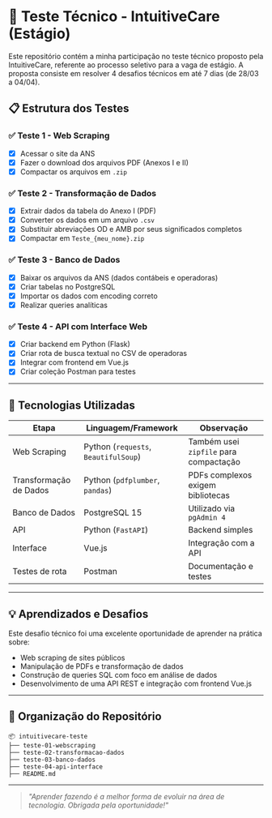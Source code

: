 # 🧪 Teste Técnico - IntuitiveCare (Estágio)

Este repositório contém a minha participação no teste técnico proposto pela IntuitiveCare, referente ao processo seletivo para a vaga de estágio. A proposta consiste em resolver 4 desafios técnicos em até 7 dias (de 28/03 a 04/04).

## 📋 Estrutura dos Testes

### ✅ Teste 1 - Web Scraping
- [x] Acessar o site da ANS
- [x] Fazer o download dos arquivos PDF (Anexos I e II)
- [x] Compactar os arquivos em `.zip`

### ✅ Teste 2 - Transformação de Dados
- [x] Extrair dados da tabela do Anexo I (PDF)
- [x] Converter os dados em um arquivo `.csv`
- [x] Substituir abreviações OD e AMB por seus significados completos
- [x] Compactar em `Teste_{meu_nome}.zip`

### ✅ Teste 3 - Banco de Dados
- [x] Baixar os arquivos da ANS (dados contábeis e operadoras)
- [x] Criar tabelas no PostgreSQL
- [x] Importar os dados com encoding correto
- [x] Realizar queries analíticas

### ✅ Teste 4 - API com Interface Web
- [x] Criar backend em Python (Flask)
- [x] Criar rota de busca textual no CSV de operadoras
- [x] Integrar com frontend em Vue.js
- [x] Criar coleção Postman para testes

---

## 🚀 Tecnologias Utilizadas

| Etapa | Linguagem/Framework | Observação |
|-------|----------------------|------------|
| Web Scraping | Python (`requests`, `BeautifulSoup`) | Também usei `zipfile` para compactação |
| Transformação de Dados | Python (`pdfplumber`, `pandas`) | PDFs complexos exigem bibliotecas |
| Banco de Dados | PostgreSQL 15 | Utilizado via `pgAdmin 4` |
| API | Python (`FastAPI`) | Backend simples |
| Interface | Vue.js | Integração com a API |
| Testes de rota | Postman | Documentação e testes |

---

## 💡 Aprendizados e Desafios

Este desafio técnico foi uma excelente oportunidade de aprender na prática sobre:
- Web scraping de sites públicos
- Manipulação de PDFs e transformação de dados
- Construção de queries SQL com foco em análise de dados
- Desenvolvimento de uma API REST e integração com frontend Vue.js

---

## 📁 Organização do Repositório
```
📦 intuitivecare-teste
├── teste-01-webscraping
├── teste-02-transformacao-dados
├── teste-03-banco-dados
├── teste-04-api-interface
├── README.md
```

---

> _"Aprender fazendo é a melhor forma de evoluir na área de tecnologia. Obrigada pela oportunidade!"_
